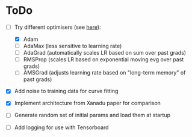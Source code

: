# ToDo

- [ ] Try different optimisers (see [here](https://www.netket.org/docs/optimizers/)):  
  - [x] Adam  
  - [ ] AdaMax (less sensitive to learning rate)  
  - [ ] AdaGrad (automatically scales LR based on sum over past grads)  
  - [ ] RMSProp (scales LR based on exponential moving evg over past grads)  
  - [ ] AMSGrad (adjusts learning rate based on "long-term memory" of past grads)  
- [x] Add noise to training data for curve fitting  
- [x] Implement architecture from Xanadu paper for comparison  
- [ ] Generate random set of initial params and load them at startup

- [ ] Add logging for use with Tensorboard
